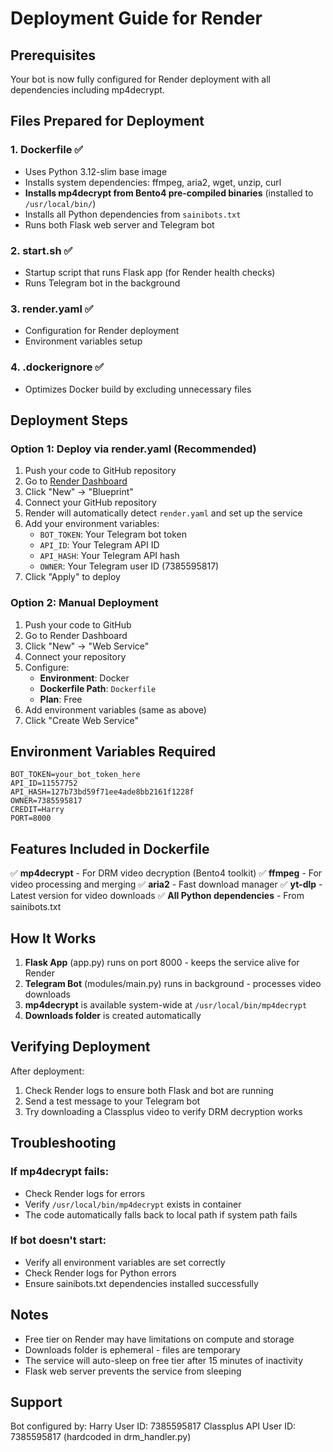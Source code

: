 # Deployment Guide for Render

## Prerequisites
Your bot is now fully configured for Render deployment with all dependencies including mp4decrypt.

## Files Prepared for Deployment

### 1. **Dockerfile** ✅
- Uses Python 3.12-slim base image
- Installs system dependencies: ffmpeg, aria2, wget, unzip, curl
- **Installs mp4decrypt from Bento4 pre-compiled binaries** (installed to `/usr/local/bin/`)
- Installs all Python dependencies from `sainibots.txt`
- Runs both Flask web server and Telegram bot

### 2. **start.sh** ✅
- Startup script that runs Flask app (for Render health checks)
- Runs Telegram bot in the background

### 3. **render.yaml** ✅
- Configuration for Render deployment
- Environment variables setup

### 4. **.dockerignore** ✅
- Optimizes Docker build by excluding unnecessary files

## Deployment Steps

### Option 1: Deploy via render.yaml (Recommended)

1. Push your code to GitHub repository
2. Go to [Render Dashboard](https://dashboard.render.com/)
3. Click "New" → "Blueprint"
4. Connect your GitHub repository
5. Render will automatically detect `render.yaml` and set up the service
6. Add your environment variables:
   - `BOT_TOKEN`: Your Telegram bot token
   - `API_ID`: Your Telegram API ID
   - `API_HASH`: Your Telegram API hash
   - `OWNER`: Your Telegram user ID (7385595817)
7. Click "Apply" to deploy

### Option 2: Manual Deployment

1. Push your code to GitHub
2. Go to Render Dashboard
3. Click "New" → "Web Service"
4. Connect your repository
5. Configure:
   - **Environment**: Docker
   - **Dockerfile Path**: `Dockerfile`
   - **Plan**: Free
6. Add environment variables (same as above)
7. Click "Create Web Service"

## Environment Variables Required

```
BOT_TOKEN=your_bot_token_here
API_ID=11557752
API_HASH=127b73bd59f71ee4ade8bb2161f1228f
OWNER=7385595817
CREDIT=Harry
PORT=8000
```

## Features Included in Dockerfile

✅ **mp4decrypt** - For DRM video decryption (Bento4 toolkit)
✅ **ffmpeg** - For video processing and merging
✅ **aria2** - Fast download manager
✅ **yt-dlp** - Latest version for video downloads
✅ **All Python dependencies** - From sainibots.txt

## How It Works

1. **Flask App** (app.py) runs on port 8000 - keeps the service alive for Render
2. **Telegram Bot** (modules/main.py) runs in background - processes video downloads
3. **mp4decrypt** is available system-wide at `/usr/local/bin/mp4decrypt`
4. **Downloads folder** is created automatically

## Verifying Deployment

After deployment:
1. Check Render logs to ensure both Flask and bot are running
2. Send a test message to your Telegram bot
3. Try downloading a Classplus video to verify DRM decryption works

## Troubleshooting

### If mp4decrypt fails:
- Check Render logs for errors
- Verify `/usr/local/bin/mp4decrypt` exists in container
- The code automatically falls back to local path if system path fails

### If bot doesn't start:
- Verify all environment variables are set correctly
- Check Render logs for Python errors
- Ensure sainibots.txt dependencies installed successfully

## Notes

- Free tier on Render may have limitations on compute and storage
- Downloads folder is ephemeral - files are temporary
- The service will auto-sleep on free tier after 15 minutes of inactivity
- Flask web server prevents the service from sleeping

## Support

Bot configured by: Harry
User ID: 7385595817
Classplus API User ID: 7385595817 (hardcoded in drm_handler.py)

